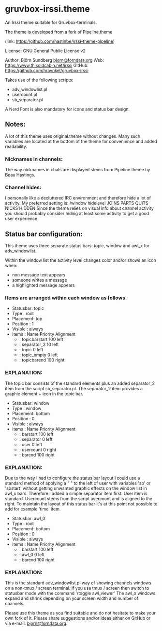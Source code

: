 # gruvbox-irssi.theme

An Irssi theme suitable for Gruvbox-terminals.

The theme is developed from a fork of Pipeline.theme

(link: https://github.com/hastinbe/irssi-theme-pipeline)

  License: GNU General Public License v2

  Author: Björn Sundberg <bjorn@forndata.org>
  Web: https://www.thisoldcabin.net/irssi
  GitHub: https://github.com/hravnkel/gruvbox-irssi

Takes use of the following scripts: 
   - adv_windowlist.pl
   - usercount.pl
   - sb_separator.pl

A Nerd Font is also mandatory for icons and status bar design. 

## Notes: 
A lot of this theme uses original.theme without changes. Many such variables are located at the bottom of the theme for convenience and added readability. 

### Nicknames in channels: 
The way nicknames in chats are displayed stems from Pipeline.theme by Beau Hastings. 

### Channel hides: 
I personally like a decluttered IRC environment and therefore hide a lot of activity. My preferred setting is: 
  /window hidelevel JOINS PARTS QUITS NICKS HIDDEN
Since the theme relies on visual info about channel activity you should probably consider hiding at least some activity to get a good user experience. 

## Status bar configuration: 
This theme uses three separate status bars: topic, window and awl_x for adv_windowlist.

Within the window list the activity level changes color and/or shows an icon when: 
  - non message text appears
  - someone writes a message
  - a highlighted message appears

### Items are arranged within each window as follows. 

- Statusbar: topic
- Type	   : root  
- Placement: top
- Position : 1
- Visible  : always
- Items    : Name                                Priority  Alignment
  - : topicbarstart                       100       left
  - : separator_2                         10        left
  - : topic                               0         left
  - : topic_empty                         0         left
  - : topicbarend                         100       right

### EXPLANATION: 
The topic bar consists of the standard elements plus an added separator_2 item from the script sb_separator.pl. 
The separator_2 item provides a graphic element + icon in the topic bar. 

- Statusbar: window
- Type     : window
- Placement: bottom
- Position : 0
- Visible  : always
- Items    : Name                                Priority  Alignment
  - : barstart                            100       left
  - : separator                           0         left
  - : user                                0         left
  - : usercount                           0         right
  - : barend                              100       right

### EXPLANATION: 
Due to the way I had to configure the status bar layout I could use a standard method of applying a " " to the left of user with variables 'sb' or 'sbstart' without getting unwanted graphic effects on the window list in awl_x bars. Therefore I added a simple separator item first. 
User item is standard. Usercount stems from the script usercount and is aligned to the right. 
To maintain the layout of this status bar it's at this point not possible to add for example 'time' item. 

- Statusbar: awl_0
- Type     : root
- Placement: bottom
- Position : 0
- Visible  : always
- Items    : Name                                Priority  Alignment
  - : barstart                            100       left
  - : awl_0                               0         left
  - : barend                              100       right

### EXPLANATION: 
This is the standard adv_windowlist.pl way of showing channels windows on a non-tmux / screen terminal. If you use tmux / screen then switch to statusbar mode with the command '/toggle awl_viewer'
The awl_x windows expand and shrink depending on your screen width and number of channels.


Please use this theme as you find suitable and do not hesitate to make your own fork of it. Please share suggestions and/or ideas either on GitHub or via e-mail: bjorn@forndata.org.

